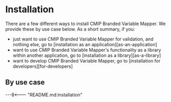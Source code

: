 # Installation

There are a few different ways to install CMIP Branded Variable Mapper.
We provide these by use case below.
As a short summary, if you:

- just want to use CMIP Branded Variable Mapper for validation,
  and nothing else, go to [installation as an application][as-an-application]
- want to use CMIP Branded Variable Mapper's functionality
  as a library within another application,
  go to [installation as a library][as-a-library]
- want to develop CMIP Branded Variable Mapper,
  go to [installation for developers][for-developers]

## By use case

---8<--- "README.md:installation"
